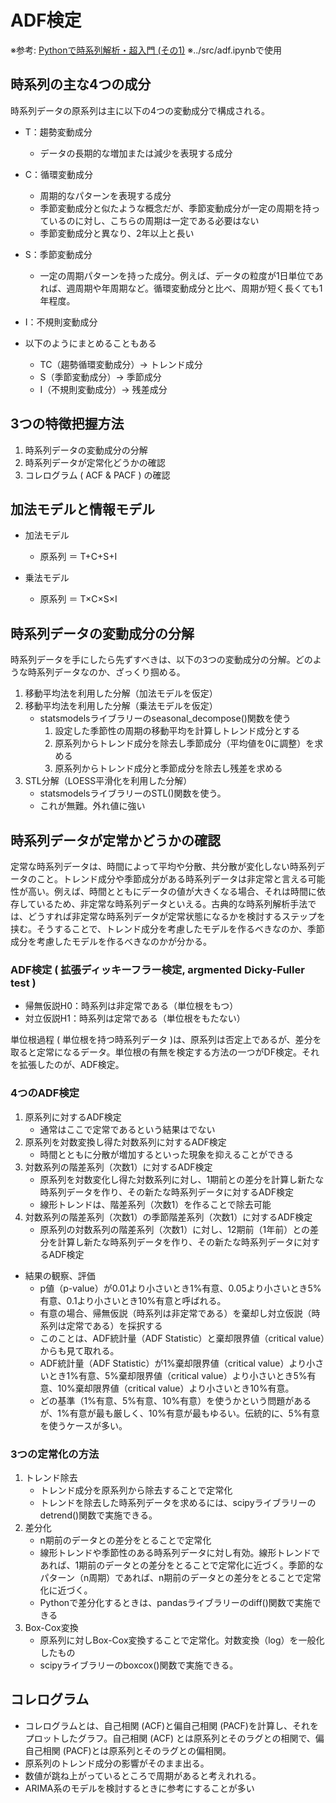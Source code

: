 # **ADF検定**
※参考: [Pythonで時系列解析・超入門 (その1)](https://www.salesanalytics.co.jp/datascience/datascience085/)
※../src/adf.ipynbで使用

## **時系列の主な4つの成分**
時系列データの原系列は主に以下の4つの変動成分で構成される。

- T：趨勢変動成分
    - データの長期的な増加または減少を表現する成分
- C：循環変動成分
    - 周期的なパターンを表現する成分
    - 季節変動成分と似たような概念だが、季節変動成分が一定の周期を持っているのに対し、こちらの周期は一定である必要はない
    - 季節変動成分と異なり、2年以上と長い
- S：季節変動成分
    - 一定の周期パターンを持った成分。例えば、データの粒度が1日単位であれば、週周期や年周期など。循環変動成分と比べ、周期が短く長くても1年程度。
- I：不規則変動成分

- 以下のようにまとめることもある
    - TC（趨勢循環変動成分）-> トレンド成分
    - S（季節変動成分）-> 季節成分
    - I（不規則変動成分）-> 残差成分

## **3つの特徴把握方法**
1. 時系列データの変動成分の分解
2. 時系列データが定常化どうかの確認
3. コレログラム ( ACF & PACF ) の確認

## **加法モデルと情報モデル**
- 加法モデル
    - 原系列 ＝ T+C+S+I

- 乗法モデル
    - 原系列 ＝ T×C×S×I

## **時系列データの変動成分の分解**
時系列データを手にしたら先ずすべきは、以下の3つの変動成分の分解。どのような時系列データなのか、ざっくり掴める。
1. 移動平均法を利用した分解（加法モデルを仮定）
2. 移動平均法を利用した分解（乗法モデルを仮定）
    - statsmodelsライブラリーのseasonal_decompose()関数を使う
        1. 設定した季節性の周期の移動平均を計算しトレンド成分とする
        2. 原系列からトレンド成分を除去し季節成分（平均値を0に調整）を求める
        3. 原系列からトレンド成分と季節成分を除去し残差を求める
3. STL分解（LOESS平滑化を利用した分解）
    - statsmodelsライブラリーのSTL()関数を使う。
    - これが無難。外れ値に強い

## **時系列データが定常かどうかの確認**
定常な時系列データは、時間によって平均や分散、共分散が変化しない時系列データのこと。トレンド成分や季節成分がある時系列データは非定常と言える可能性が高い。例えば、時間とともにデータの値が大きくなる場合、それは時間に依存しているため、非定常な時系列データといえる。古典的な時系列解析手法では、どうすれば非定常な時系列データが定常状態になるかを検討するステップを挟む。そうすることで、トレンド成分を考慮したモデルを作るべきなのか、季節成分を考慮したモデルを作るべきなのかが分かる。

### ADF検定 ( 拡張ディッキーフラー検定, argmented Dicky-Fuller test )

- 帰無仮説H0：時系列は非定常である（単位根をもつ）
- 対立仮説H1：時系列は定常である（単位根をもたない）

単位根過程 ( 単位根を持つ時系列データ )は、原系列は否定上であるが、差分を取ると定常になるデータ。単位根の有無を検定する方法の一つがDF検定。それを拡張したのが、ADF検定。

### 4つのADF検定

1. 原系列に対するADF検定
    - 通常はここで定常であるという結果はでない
2. 原系列を対数変換し得た対数系列に対するADF検定
    - 時間とともに分散が増加するといった現象を抑えることができる
3. 対数系列の階差系列（次数1）に対するADF検定
    - 原系列を対数変化し得た対数系列に対し、1期前との差分を計算し新たな時系列データを作り、その新たな時系列データに対するADF検定
    - 線形トレンドは、階差系列（次数1）を作ることで除去可能
4. 対数系列の階差系列（次数1）の季節階差系列（次数1）に対するADF検定
    - 原系列の対数系列の階差系列（次数1）に対し、12期前（1年前）との差分を計算し新たな時系列データを作り、その新たな時系列データに対するADF検定

- 結果の観察、評価
    - p値（p-value）が0.01より小さいとき1%有意、0.05より小さいとき5%有意、0.1より小さいとき10%有意と呼ばれる。
    - 有意の場合、帰無仮説（時系列は非定常である）を棄却し対立仮説（時系列は定常である）を採択する
    - このことは、ADF統計量（ADF Statistic）と棄却限界値（critical value）からも見て取れる。
    - ADF統計量（ADF Statistic）が1%棄却限界値（critical value）より小さいとき1%有意、5%棄却限界値（critical value）より小さいとき5%有意、10%棄却限界値（critical value）より小さいとき10%有意。
    - どの基準（1%有意、5%有意、10%有意）を使うかという問題があるが、1%有意が最も厳しく、10%有意が最もゆるい。伝統的に、5%有意を使うケースが多い。


### 3つの定常化の方法

1. トレンド除去
    - トレンド成分を原系列から除去することで定常化
    - トレンドを除去した時系列データを求めるには、scipyライブラリーのdetrend()関数で実施できる。
2. 差分化
    - n期前のデータとの差分をとることで定常化
    - 線形トレンドや季節性のある時系列データに対し有効。線形トレンドであれば、1期前のデータとの差分をとることで定常化に近づく。季節的なパターン（n周期）であれば、n期前のデータとの差分をとることで定常化に近づく。
    - Pythonで差分化するときは、pandasライブラリーのdiff()関数で実施できる
3. Box-Cox変換
    - 原系列に対しBox-Cox変換することで定常化。対数変換（log）を一般化したもの
    - scipyライブラリーのboxcox()関数で実施できる。

## **コレログラム**
- コレログラムとは、自己相関 (ACF)と偏自己相関 (PACF)を計算し、それをプロットしたグラフ。自己相関 (ACF) とは原系列とそのラグとの相関で、偏自己相関 (PACF)とは原系列とそのラグとの偏相関。
- 原系列のトレンド成分の影響がそのまま出る。
- 数値が跳ね上がっているところで周期があると考えれれる。
- ARIMA系のモデルを検討するときに参考にすることが多い

